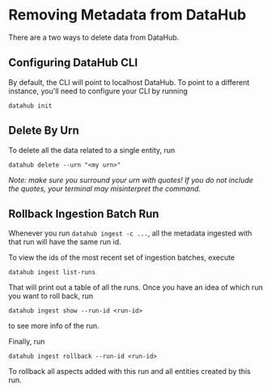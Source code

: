 # Removing Metadata from DataHub

There are a two ways to delete data from DataHub.


## Configuring DataHub CLI

By default, the CLI will point to localhost DataHub. To point to a different instance, 
you'll need to configure your CLI by running

```aidl
datahub init
```


## Delete By Urn

To delete all the data related to a single entity, run

```aidl
datahub delete --urn "<my urn>"
```

_Note: make sure you surround your urn with quotes! If you do not include the quotes, your terminal may misinterpret the command._

## Rollback Ingestion Batch Run

Whenever you run `datahub ingest -c ...`, all the metadata ingested with that run will have the same run id.

To view the ids of the most recent set of ingestion batches, execute

```aidl
datahub ingest list-runs
```

That will print out a table of all the runs. Once you have an idea of which run you want to roll back, run

```aidl
datahub ingest show --run-id <run-id>
```

to see more info of the run.

Finally, run

```aidl
datahub ingest rollback --run-id <run-id>
```

To rollback all aspects added with this run and all entities created by this run.
